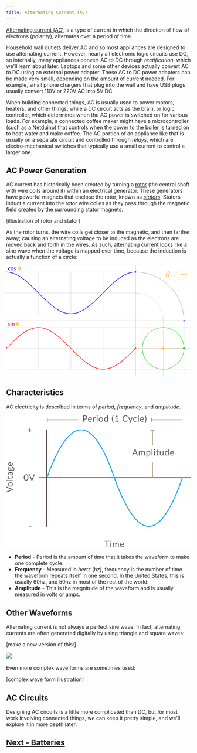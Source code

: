 ```yaml
---
title: Alternating Current (AC)
---
```


[Alternating current (AC)](https://en.wikipedia.org/wiki/Alternating_current) is a type of current in which the direction of flow of electrons (polarity), alternates over a period of time. 

Household wall outlets deliver AC and so most appliances are designed to use alternating current. However, nearly all electronic logic circuits use DC, so internally, many appliances convert AC to DC through _rectification_, which we'll learn about later. Laptops and some other devices actually convert AC to DC using an external power adapter. These AC to DC power adapters can be made very small, depending on the amount of current needed. For example, small phone chargers that plug into the wall and have USB plugs usually convert 110V or 220V AC into 5V DC.

When building connected things, AC is usually used to power motors, heaters, and other things, while a DC circuit acts as the brain, or logic controller, which determines when the AC power is switched on for various loads. For example, a connected coffee maker might have a microcontroller (such as a Netduino) that controls when the power to the boiler is turned on to heat water and make coffee. The AC portion of an appliance like that is usually on a separate circuit and controlled through _relays_, which are electro-mechanical switches that typically use a small current to control a larger one. 

## AC Power Generation

AC current has historically been created by turning a [rotor](https://en.wikipedia.org/wiki/Rotor_(electric)) (the central shaft with wire coils around it) within an electrical generator. These generators have powerful magnets that enclose the rotor, known as [_stators_](https://en.wikipedia.org/wiki/Stator). Stators induct a current into the rotor wire coiles as they pass through the magnetic field  created by the surrounding stator magnets. 

[illustration of rotor and stator]

As the rotor turns, the wire coils get closer to the magnetic, and then farther away; causing an alternating voltage to be induced as the electrons are moved back and forth in the wires. As such, alternating current looks like a sine wave when the voltage is mapped over time, because the induction is actually a function of a circle:

![](../Circle_cos_sin.gif)

## Characteristics

AC electricity is described in terms of _period_, _frequency_, and _amplitude_.

![](../Alternating_Current.svg)

* **Period** - Period is the amount of time that it takes the waveform to make one complete cycle.
* **Frequency** - Measured in _hertz_ (hz), frequency is the number of time the waveform repeats itself in one second. In the United States, this is usually 60hz, and 50hz in most of the rest of the world.
* **Amplitude** - This is the magnitude of the waveform and is usually measured in volts or amps.

## Other Waveforms

Alternating current is not always a perfect sine wave. In fact, alternating currents are often generated digitally by using triangle and square waves:

[make a new version of this:]

![](http://www.electronics-tutorials.ws/accircuits/acp2.gif)

Even more complex wave forms are sometimes used:

[complex wave form illustration]

## AC Circuits

Designing AC circuits is a little more complicated than DC, but for most work involving connected things, we can keep it pretty simple, and we'll explore it in more depth later.

## [Next - Batteries](../Batteries)

<br/>